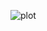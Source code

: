 
![plot]([./directory_1/directory_2/.../directory_n/plot.png](https://www.lifewire.com/thmb/1zZ9zIe5RotFu0GoboW8cAbIhx4=/1500x0/filters:no_upscale():max_bytes(150000):strip_icc()/Whatisstreaming_-8387dbe7a61144c48f02353d395fa32a.jpg))
